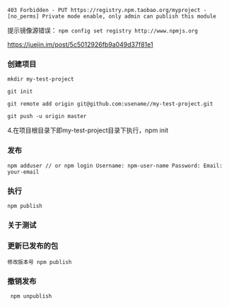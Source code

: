  `403 Forbidden - PUT https://registry.npm.taobao.org/myproject - [no_perms] Private mode enable, only admin can publish this module`
 
 提示镜像源错误：   `npm config set registry http://www.npmjs.org`


https://juejin.im/post/5c5012926fb9a049d37f81e1

### 创建项目
`mkdir my-test-project`

`git init`

`git remote add origin git@github.com:usename//my-test-project.git`
 
`git push -u origin master`

4.在项目根目录下即my-test-project目录下执行，npm init


### 发布

`npm adduser // or npm login
 Username: npm-user-name
 Password:
 Email: your-email`
 
 
### 执行
`npm publish`


### 关于测试
 
### 更新已发布的包

`修改版本号
npm publish`


### 撤销发布

` npm unpublish`
